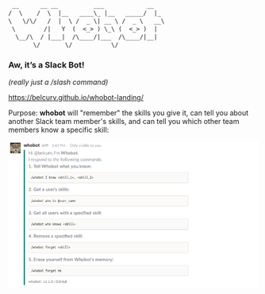 ```
 __      __ __          ___            __   
/  \    /  \  |__   ____\_ |__   _____/  |_ 
\   \/\/   /  |  \ /  _ \| __ \ /  _ \   __\
 \        /|   Y  (  <_> ) \_\ (  <_> )  |  
  \__/\  / |___|  /\____/|___  /\____/|__|  
       \/       \/           \/         
```

### Aw, it’s a Slack Bot!

_(really just a /slash command)_

https://belcurv.github.io/whobot-landing/

Purpose: **whobot** will "remember" the skills you give it, can tell you about another Slack team member's skills, and can tell you which other team members know a specific skill:

![help image](assets/ss_help.png)

